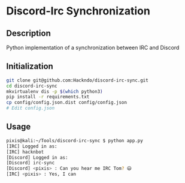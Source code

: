 # Discord-Irc Synchronization

Description
-----------

Python implementation of a synchronization between IRC and Discord

Initialization
--------------

```sh
git clone git@github.com:Hackndo/discord-irc-sync.git
cd discord-irc-sync
mkvirtualenv dis -p $(which python3)
pip install -r requirements.txt
cp config/config.json.dist config/config.json
# Edit config.json
```

Usage
-----

```sh
pixis@kali:~/Tools/discord-irc-sync $ python app.py 
[IRC] Logged in as:
[IRC] hacknbot
[Discord] Logged in as:
[Discord] irc-sync
[Discord] <pixis> : Can you hear me IRC Tom? 😃
[IRC] <pixis> : Yes, I can
```
